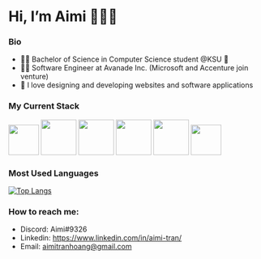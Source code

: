 # Hi, I’m Aimi 👋👩‍💻

### Bio
- 👩‍💻 Bachelor of Science in Computer Science student @KSU 🦉
- 👩‍💻 Software Engineer at Avanade Inc. (Microsoft and Accenture join venture)
- 💞️ I love designing and developing websites and software applications


### My Current Stack
<div display:"inline" >
      <img src="https://user-images.githubusercontent.com/90480687/190936061-d36b91b0-e17d-49d1-af0f-dae99da850e1.png" width="60">
      <img src="https://user-images.githubusercontent.com/90480687/190936281-57664503-a170-4a53-aad5-2bd050e9ef66.png" width="70">
      <img src="https://user-images.githubusercontent.com/90480687/190936587-f61a7632-c867-4066-a2f4-a2b0493ef3ae.png" width="70">
      <img src="https://upload.wikimedia.org/wikipedia/commons/d/d5/Tailwind_CSS_Logo.svg" width="70">
      <img src="https://upload.wikimedia.org/wikipedia/commons/b/b2/Bootstrap_logo.svg" width="70">
      <img src="https://user-images.githubusercontent.com/90480687/190936676-dcf14320-5e07-4e85-9b51-fee792314cf3.svg" width="60">
</div>


### Most Used Languages
[![Top Langs](https://github-readme-stats.vercel.app/api/top-langs/?username=aimiisme&layout=compact)](https://github.com/aimiisme/github-readme-stats)

### How to reach me:
- Discord: Aimi#9326
- Linkedin: https://www.linkedin.com/in/aimi-tran/
- Email: aimitranhoang@gmail.com


<!---
aimiisme/aimiisme is a ✨ special ✨ repository because its `README.md` (this file) appears on your GitHub profile.
You can click the Preview link to take a look at your changes.
--->
